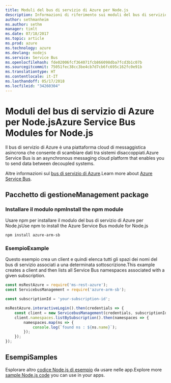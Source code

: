 ```yaml
---
title: Moduli del bus di servizio di Azure per Node.js
description: Informazioni di riferimento sui moduli del bus di servizio di Azure per Node.js
author: sethmanheim
ms.author: sethm
manager: timlt
ms.date: 07/18/2017
ms.topic: article
ms.prod: azure
ms.technology: azure
ms.devlang: nodejs
ms.service: Service Bus
ms.openlocfilehash: fde02006fcf364071fcb866098dba7fcd3b1c07b
ms.sourcegitcommit: 75051fec38cc3be4cb7d7cb6fc695c162fc0e91b
ms.translationtype: HT
ms.contentlocale: it-IT
ms.lasthandoff: 05/17/2018
ms.locfileid: "34260304"
---
```

# <a name="azure-service-bus-modules-for-nodejs"></a><span data-ttu-id="8f7a5-103">Moduli del bus di servizio di Azure per Node.js</span><span class="sxs-lookup"><span data-stu-id="8f7a5-103">Azure Service Bus Modules for Node.js</span></span>

<span data-ttu-id="8f7a5-104">Il bus di servizio di Azure è una piattaforma cloud di messaggistica asincrona che consente di scambiare dati tra sistemi disaccoppiati.</span><span class="sxs-lookup"><span data-stu-id="8f7a5-104">Azure Service Bus is an asynchronous messaging cloud platform that enables you to send data between decoupled systems.</span></span>

<span data-ttu-id="8f7a5-105">Altre informazioni sul [bus di servizio di Azure](https://docs.microsoft.com/azure/service-bus-messaging/service-bus-messaging-overview).</span><span class="sxs-lookup"><span data-stu-id="8f7a5-105">Learn more about [Azure Service Bus](https://docs.microsoft.com/azure/service-bus-messaging/service-bus-messaging-overview).</span></span>

## <a name="management-package"></a><span data-ttu-id="8f7a5-106">Pacchetto di gestione</span><span class="sxs-lookup"><span data-stu-id="8f7a5-106">Management package</span></span>

### <a name="install-the-npm-module"></a><span data-ttu-id="8f7a5-107">Installare il modulo npm</span><span class="sxs-lookup"><span data-stu-id="8f7a5-107">Install the npm module</span></span>

<span data-ttu-id="8f7a5-108">Usare npm per installare il modulo del bus di servizio di Azure per Node.js</span><span class="sxs-lookup"><span data-stu-id="8f7a5-108">Use npm to install the Azure Service Bus module for Node.js</span></span>

```bash
npm install azure-arm-sb
```

### <a name="example"></a><span data-ttu-id="8f7a5-109">Esempio</span><span class="sxs-lookup"><span data-stu-id="8f7a5-109">Example</span></span>

<span data-ttu-id="8f7a5-110">Questo esempio crea un client e quindi elenca tutti gli spazi dei nomi del bus di servizio associati a una determinata sottoscrizione.</span><span class="sxs-lookup"><span data-stu-id="8f7a5-110">This example creates a client and then lists all Service Bus namespaces associated with a given subscription.</span></span>

```javascript
const msRestAzure = require('ms-rest-azure');
const ServicebusManagement = require('azure-arm-sb');

const subscriptionId = 'your-subscription-id';

msRestAzure.interactiveLogin().then(credentials => {
    const client = new ServicebusManagement(credentials, subscriptionId);
    client.namespaces.listBySubscription().then(namespaces => {
        namespaces.map(ns => {
            console.log(`found ns : ${ns.name}`);
        });
    });
});
```

## <a name="samples"></a><span data-ttu-id="8f7a5-111">Esempi</span><span class="sxs-lookup"><span data-stu-id="8f7a5-111">Samples</span></span>

<span data-ttu-id="8f7a5-112">Esplorare altro [codice Node.js di esempio](https://azure.microsoft.com/resources/samples/?platform=nodejs) da usare nelle app.</span><span class="sxs-lookup"><span data-stu-id="8f7a5-112">Explore more [sample Node.js code](https://azure.microsoft.com/resources/samples/?platform=nodejs) you can use in your apps.</span></span>
